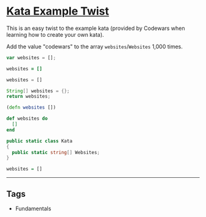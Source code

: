 # [Kata Example Twist](https://www.codewars.com/kata/525c1a07bb6dda6944000031)

This is an easy twist to the example kata (provided by Codewars when learning how to create your own kata).

Add the value "codewars" to the array `websites`/`Websites` 1,000 times.

```javascript
var websites = [];
```

```coffeescript
websites = []
```

```python
websites = []
```

```java
String[] websites = {};
return websites;
```

```clojure
(defn websites [])
```

```elixir
def websites do
  []
end
```

```csharp
public static class Kata
{
  public static string[] Websites;
}
```

```haskell
websites = []
```

---

## Tags

- Fundamentals
